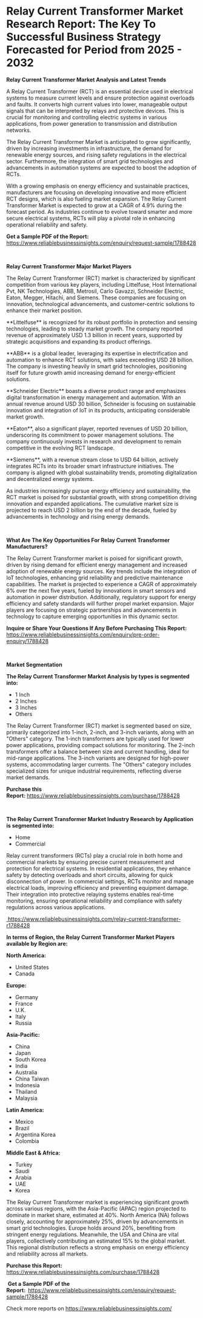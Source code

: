 <p><h1>Relay Current Transformer Market Research Report: The Key To Successful Business Strategy Forecasted for Period from 2025 - 2032</h1></p><p><strong>Relay Current Transformer Market Analysis and Latest Trends</strong></p>
<p><p>A Relay Current Transformer (RCT) is an essential device used in electrical systems to measure current levels and ensure protection against overloads and faults. It converts high current values into lower, manageable output signals that can be interpreted by relays and protective devices. This is crucial for monitoring and controlling electric systems in various applications, from power generation to transmission and distribution networks.</p><p>The Relay Current Transformer Market is anticipated to grow significantly, driven by increasing investments in infrastructure, the demand for renewable energy sources, and rising safety regulations in the electrical sector. Furthermore, the integration of smart grid technologies and advancements in automation systems are expected to boost the adoption of RCTs. </p><p>With a growing emphasis on energy efficiency and sustainable practices, manufacturers are focusing on developing innovative and more efficient RCT designs, which is also fueling market expansion. The Relay Current Transformer Market is expected to grow at a CAGR of 4.9% during the forecast period. As industries continue to evolve toward smarter and more secure electrical systems, RCTs will play a pivotal role in enhancing operational reliability and safety.</p></p>
<p><strong>Get a Sample PDF of the Report:&nbsp;</strong> <a href="https://www.reliablebusinessinsights.com/enquiry/request-sample/1788428?utm_campaign=2274&utm_medium=2&utm_source=Github&utm_content=ia&utm_term=12042025&utm_id=relay-current-transformer">https://www.reliablebusinessinsights.com/enquiry/request-sample/1788428</a></p>
<p>&nbsp;</p>
<p><strong>Relay Current Transformer Major Market Players</strong></p>
<p><p>The Relay Current Transformer (RCT) market is characterized by significant competition from various key players, including Littelfuse, Host International Pvt, NK Technologies, ABB, Metrosil, Carlo Gavazzi, Schneider Electric, Eaton, Megger, Hitachi, and Siemens. These companies are focusing on innovation, technological advancements, and customer-centric solutions to enhance their market position.</p><p>**Littelfuse** is recognized for its robust portfolio in protection and sensing technologies, leading to steady market growth. The company reported revenue of approximately USD 1.3 billion in recent years, supported by strategic acquisitions and expanding its product offerings.</p><p>**ABB** is a global leader, leveraging its expertise in electrification and automation to enhance RCT solutions, with sales exceeding USD 28 billion. The company is investing heavily in smart grid technologies, positioning itself for future growth amid increasing demand for energy-efficient solutions.</p><p>**Schneider Electric** boasts a diverse product range and emphasizes digital transformation in energy management and automation. With an annual revenue around USD 30 billion, Schneider is focusing on sustainable innovation and integration of IoT in its products, anticipating considerable market growth.</p><p>**Eaton**, also a significant player, reported revenues of USD 20 billion, underscoring its commitment to power management solutions. The company continuously invests in research and development to remain competitive in the evolving RCT landscape.</p><p>**Siemens**, with a revenue stream close to USD 64 billion, actively integrates RCTs into its broader smart infrastructure initiatives. The company is aligned with global sustainability trends, promoting digitalization and decentralized energy systems.</p><p>As industries increasingly pursue energy efficiency and sustainability, the RCT market is poised for substantial growth, with strong competition driving innovation and expanded applications. The cumulative market size is projected to reach USD 2 billion by the end of the decade, fueled by advancements in technology and rising energy demands.</p></p>
<p>&nbsp;</p>
<p><strong>What Are The Key Opportunities For Relay Current Transformer Manufacturers?</strong></p>
<p><p>The Relay Current Transformer market is poised for significant growth, driven by rising demand for efficient energy management and increased adoption of renewable energy sources. Key trends include the integration of IoT technologies, enhancing grid reliability and predictive maintenance capabilities. The market is projected to experience a CAGR of approximately 6% over the next five years, fueled by innovations in smart sensors and automation in power distribution. Additionally, regulatory support for energy efficiency and safety standards will further propel market expansion. Major players are focusing on strategic partnerships and advancements in technology to capture emerging opportunities in this dynamic sector.</p></p>
<p><strong>Inquire or Share Your Questions If Any Before Purchasing This Report:</strong> <a href="https://www.reliablebusinessinsights.com/enquiry/pre-order-enquiry/1788428?utm_campaign=2274&utm_medium=2&utm_source=Github&utm_content=ia&utm_term=12042025&utm_id=relay-current-transformer">https://www.reliablebusinessinsights.com/enquiry/pre-order-enquiry/1788428</a></p>
<p>&nbsp;</p>
<p><strong>Market Segmentation</strong></p>
<p><strong>The Relay Current Transformer Market Analysis by types is segmented into:</strong></p>
<p><ul><li>1 Inch</li><li>2 Inches</li><li>3 Inches</li><li>Others</li></ul></p>
<p><p>The Relay Current Transformer (RCT) market is segmented based on size, primarily categorized into 1-inch, 2-inch, and 3-inch variants, along with an "Others" category. The 1-inch transformers are typically used for lower power applications, providing compact solutions for monitoring. The 2-inch transformers offer a balance between size and current handling, ideal for mid-range applications. The 3-inch variants are designed for high-power systems, accommodating larger currents. The "Others" category includes specialized sizes for unique industrial requirements, reflecting diverse market demands.</p></p>
<p><strong>Purchase this Report:&nbsp;</strong><a href="https://www.reliablebusinessinsights.com/purchase/1788428?utm_campaign=2274&utm_medium=2&utm_source=Github&utm_content=ia&utm_term=12042025&utm_id=relay-current-transformer">https://www.reliablebusinessinsights.com/purchase/1788428</a></p>
<p>&nbsp;</p>
<p><strong>The Relay Current Transformer Market Industry Research by Application is segmented into:</strong></p>
<p><ul><li>Home</li><li>Commercial</li></ul></p>
<p><p>Relay current transformers (RCTs) play a crucial role in both home and commercial markets by ensuring precise current measurement and protection for electrical systems. In residential applications, they enhance safety by detecting overloads and short circuits, allowing for quick disconnection of power. In commercial settings, RCTs monitor and manage electrical loads, improving efficiency and preventing equipment damage. Their integration into protective relaying systems enables real-time monitoring, ensuring operational reliability and compliance with safety regulations across various applications.</p></p>
<p><a href="https://www.reliablebusinessinsights.com/relay-current-transformer-r1788428?utm_campaign=2274&utm_medium=2&utm_source=Github&utm_content=ia&utm_term=12042025&utm_id=relay-current-transformer">&nbsp;https://www.reliablebusinessinsights.com/relay-current-transformer-r1788428</a></p>
<p><strong>In terms of Region, the Relay Current Transformer Market Players available by Region are:</strong></p>
<p>
    <p> <strong> North America: </strong>
        <ul>
            <li>United States</li>
            <li>Canada</li>
        </ul>
        </p> 
    <p> <strong> Europe: </strong>
        <ul>
            <li>Germany</li>
            <li>France</li>
            <li>U.K.</li>
            <li>Italy</li>
            <li>Russia</li>
        </ul>
        </p> 
    <p> <strong> Asia-Pacific: </strong>
        <ul>
            <li>China</li>
            <li>Japan</li>
            <li>South Korea</li>
            <li>India</li>
            <li>Australia</li>
            <li>China Taiwan</li>
            <li>Indonesia</li>
            <li>Thailand</li>
            <li>Malaysia</li>
        </ul>
        </p> 
    <p> <strong> Latin America: </strong>
        <ul>
            <li>Mexico</li>
            <li>Brazil</li>
            <li>Argentina Korea</li>
            <li>Colombia</li>
        </ul>
        </p> 
    <p> <strong> Middle East & Africa: </strong>
        <ul>
            <li>Turkey</li>
            <li>Saudi</li>
            <li>Arabia</li>
            <li>UAE</li>
            <li>Korea</li>
        </ul>
    </p>
    </p>
<p><p>The Relay Current Transformer market is experiencing significant growth across various regions, with the Asia-Pacific (APAC) region projected to dominate in market share, estimated at 40%. North America (NA) follows closely, accounting for approximately 25%, driven by advancements in smart grid technologies. Europe holds around 20%, benefiting from stringent energy regulations. Meanwhile, the USA and China are vital players, collectively contributing an estimated 15% to the global market. This regional distribution reflects a strong emphasis on energy efficiency and reliability across all markets.</p></p>
<p><strong>Purchase this Report: </strong><a href="https://www.reliablebusinessinsights.com/purchase/1788428?utm_campaign=2274&utm_medium=2&utm_source=Github&utm_content=ia&utm_term=12042025&utm_id=relay-current-transformer">https://www.reliablebusinessinsights.com/purchase/1788428</a></p>
<p>&nbsp;<strong>Get a Sample PDF of the Report:&nbsp;&nbsp;</strong><a href="https://www.reliablebusinessinsights.com/enquiry/request-sample/1788428?utm_campaign=2274&utm_medium=2&utm_source=Github&utm_content=ia&utm_term=12042025&utm_id=relay-current-transformer">https://www.reliablebusinessinsights.com/enquiry/request-sample/1788428</a></p>
<p><strong></strong></p>
<p>Check more reports on <a href="https://www.reliablebusinessinsights.com/?utm_campaign=2274&utm_medium=2&utm_source=Github&utm_content=ia&utm_term=12042025&utm_id=relay-current-transformer">https://www.reliablebusinessinsights.com/</a></p>